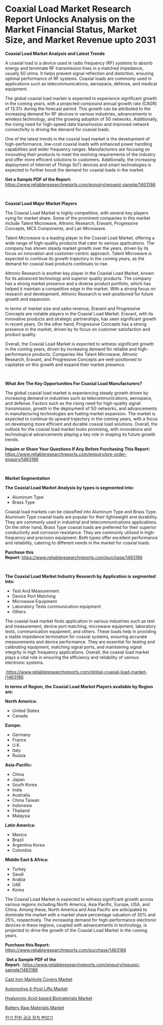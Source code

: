 <p><h1>Coaxial Load Market Research Report Unlocks Analysis on the Market Financial Status, Market Size, and Market Revenue upto 2031</h1></p><p><strong>Coaxial Load Market Analysis and Latest Trends</strong></p>
<p><p>A coaxial load is a device used in radio frequency (RF) systems to absorb energy and terminate RF transmission lines in a matched impedance, usually 50 ohms. It helps prevent signal reflection and distortion, ensuring optimal performance of RF systems. Coaxial loads are commonly used in applications such as telecommunications, aerospace, defense, and medical equipment.</p><p>The global coaxial load market is expected to experience significant growth in the coming years, with a projected compound annual growth rate (CAGR) of 13.3% during the forecast period. This growth can be attributed to the increasing demand for RF devices in various industries, advancements in wireless technology, and the growing adoption of 5G networks. Additionally, the rising need for high-speed data transmission and improved network connectivity is driving the demand for coaxial loads.</p><p>One of the latest trends in the coaxial load market is the development of high-performance, low-cost coaxial loads with enhanced power handling capabilities and wider frequency ranges. Manufacturers are focusing on innovating their products to meet the evolving requirements of the industry and offer more efficient solutions to customers. Additionally, the increasing deployment of Internet of Things (IoT) devices and smart technologies is expected to further boost the demand for coaxial loads in the market.</p></p>
<p><strong>Get a Sample PDF of the Report:&nbsp;</strong> <a href="https://www.reliableresearchreports.com/enquiry/request-sample/1463186">https://www.reliableresearchreports.com/enquiry/request-sample/1463186</a></p>
<p>&nbsp;</p>
<p><strong>Coaxial Load Major Market Players</strong></p>
<p><p>The Coaxial Load Market is highly competitive, with several key players vying for market share. Some of the prominent companies in this market include Talent Microwave, Altronic Research, Eravant, Progressive Concepts, MCS Components, and Lair Microwave.</p><p>Talent Microwave is a leading player in the Coaxial Load Market, offering a wide range of high-quality products that cater to various applications. The company has shown steady market growth over the years, driven by its focus on innovation and customer-centric approach. Talent Microwave is expected to continue its growth trajectory in the coming years, as the demand for coaxial load products continues to rise.</p><p>Altronic Research is another key player in the Coaxial Load Market, known for its advanced technology and superior quality products. The company has a strong market presence and a diverse product portfolio, which has helped it maintain a competitive edge in the market. With a strong focus on research and development, Altronic Research is well-positioned for future growth and expansion.</p><p>In terms of market size and sales revenue, Eravant and Progressive Concepts are notable players in the Coaxial Load Market. Eravant, with its innovative products and strategic partnerships, has seen significant growth in recent years. On the other hand, Progressive Concepts has a strong presence in the market, driven by its focus on customer satisfaction and product quality.</p><p>Overall, the Coaxial Load Market is expected to witness significant growth in the coming years, driven by increasing demand for reliable and high-performance products. Companies like Talent Microwave, Altronic Research, Eravant, and Progressive Concepts are well-positioned to capitalize on this growth and expand their market presence.</p></p>
<p>&nbsp;</p>
<p><strong>What Are The Key Opportunities For Coaxial Load Manufacturers?</strong></p>
<p><p>The global coaxial load market is experiencing steady growth driven by increasing demand in industries such as telecommunications, aerospace, and defense. Factors such as the rising need for high-quality signal transmission, growth in the deployment of 5G networks, and advancements in manufacturing technologies are fueling market expansion. The market is expected to continue its upward trajectory in the coming years, with a focus on developing more efficient and durable coaxial load solutions. Overall, the outlook for the coaxial load market looks promising, with innovations and technological advancements playing a key role in shaping its future growth trends.</p></p>
<p><strong>Inquire or Share Your Questions If Any Before Purchasing This Report:</strong> <a href="https://www.reliableresearchreports.com/enquiry/pre-order-enquiry/1463186">https://www.reliableresearchreports.com/enquiry/pre-order-enquiry/1463186</a></p>
<p>&nbsp;</p>
<p><strong>Market Segmentation</strong></p>
<p><strong>The Coaxial Load Market Analysis by types is segmented into:</strong></p>
<p><ul><li>Aluminum Type</li><li>Brass Type</li></ul></p>
<p><p>Coaxial load markets can be classified into Aluminum Type and Brass Type. Aluminum Type coaxial loads are popular for their lightweight and durability. They are commonly used in industrial and telecommunications applications. On the other hand, Brass Type coaxial loads are preferred for their superior conductivity and corrosion resistance. They are commonly utilized in high-frequency and precision equipment. Both types offer excellent performance and reliability, catering to different needs in the market for coaxial loads.</p></p>
<p><strong>Purchase this Report:&nbsp;</strong><a href="https://www.reliableresearchreports.com/purchase/1463186">https://www.reliableresearchreports.com/purchase/1463186</a></p>
<p>&nbsp;</p>
<p><strong>The Coaxial Load Market Industry Research by Application is segmented into:</strong></p>
<p><ul><li>Test And Measurement</li><li>Device Port Matching</li><li>Microwave Equipment</li><li>Laboratory Tests communication equipment</li><li>Others</li></ul></p>
<p><p>The coaxial load market finds application in various industries such as test and measurement, device port matching, microwave equipment, laboratory tests, communication equipment, and others. These loads help in providing a stable impedance termination for coaxial systems, ensuring accurate measurements and device performance. They are essential for testing and calibrating equipment, matching signal ports, and maintaining signal integrity in high frequency applications. Overall, the coaxial load market plays a vital role in ensuring the efficiency and reliability of various electronic systems.</p></p>
<p><a href="https://www.reliableresearchreports.com/global-coaxial-load-market-r1463186">&nbsp;https://www.reliableresearchreports.com/global-coaxial-load-market-r1463186</a></p>
<p><strong>In terms of Region, the Coaxial Load Market Players available by Region are:</strong></p>
<p>
    <p> <strong> North America: </strong>
        <ul>
            <li>United States</li>
            <li>Canada</li>
        </ul>
        </p> 
    <p> <strong> Europe: </strong>
        <ul>
            <li>Germany</li>
            <li>France</li>
            <li>U.K.</li>
            <li>Italy</li>
            <li>Russia</li>
        </ul>
        </p> 
    <p> <strong> Asia-Pacific: </strong>
        <ul>
            <li>China</li>
            <li>Japan</li>
            <li>South Korea</li>
            <li>India</li>
            <li>Australia</li>
            <li>China Taiwan</li>
            <li>Indonesia</li>
            <li>Thailand</li>
            <li>Malaysia</li>
        </ul>
        </p> 
    <p> <strong> Latin America: </strong>
        <ul>
            <li>Mexico</li>
            <li>Brazil</li>
            <li>Argentina Korea</li>
            <li>Colombia</li>
        </ul>
        </p> 
    <p> <strong> Middle East & Africa: </strong>
        <ul>
            <li>Turkey</li>
            <li>Saudi</li>
            <li>Arabia</li>
            <li>UAE</li>
            <li>Korea</li>
        </ul>
    </p>
    </p>
<p><p>The Coaxial Load Market is expected to witness significant growth across various regions including North America, Asia Pacific, Europe, USA, and China. Among these, North America and Asia Pacific are anticipated to dominate the market with a market share percentage valuation of 30% and 25%, respectively. The increasing demand for high-performance electronic devices in these regions, coupled with advancements in technology, is projected to drive the growth of the Coaxial Load Market in the coming years.</p></p>
<p><strong>Purchase this Report: </strong><a href="https://www.reliableresearchreports.com/purchase/1463186">https://www.reliableresearchreports.com/purchase/1463186</a></p>
<p>&nbsp;<strong>Get a Sample PDF of the Report:&nbsp;&nbsp;</strong><a href="https://www.reliableresearchreports.com/enquiry/request-sample/1463186">https://www.reliableresearchreports.com/enquiry/request-sample/1463186</a></p>
<p><strong></strong></p>
<p><p><a href="https://github.com/Krish2023na/Market-Research-Report-List-5/blob/main/cast-iron-manhole-covers-market.md">Cast Iron Manhole Covers Market</a></p><p><a href="https://issuu.com/reportprime-2/docs/automotive-4-post-lifts-market-size-2030.pptx">Automotive 4-Post Lifts Market</a></p><p><a href="https://www.linkedin.com/pulse/insights-hyaluronic-acid-based-biomaterials-industry-market-financial-hliue?trackingId=q74Y%2FXSQR7GnOeOorIyQ5g%3D%3D">Hyaluronic Acid-based Biomaterials Market</a></p><p><a href="https://www.linkedin.com/pulse/battery-raw-materials-market-size-segmentation-trends-growth-0naff?trackingId=J39jBansSMCWfn5ivJlX1g%3D%3D">Battery Raw Materials Market</a></p><p><a href="https://medium.com/@percyhagernes9778/%EA%B8%80%EB%A1%9C%EB%B2%8C-%EC%A0%84%EA%B8%B0-%EA%B3%B5%EA%B8%89-%EB%B3%80%EC%95%95%EA%B8%B0-%EC%8B%9C%EC%9E%A5-%EC%8B%9C%EC%9E%A5-%EC%A0%90%EC%9C%A0%EC%9C%A8-%EC%8B%9C%EC%9E%A5-%EB%8F%99%ED%96%A5-%EB%B0%8F-%EB%AF%B8%EB%9E%98-%EC%84%B1%EC%9E%A5%EC%9D%84-%ED%83%90%EC%83%89%ED%95%98%EA%B8%B0-88c858623c36">전기 전원 공급 장치 변압기</a></p></p>